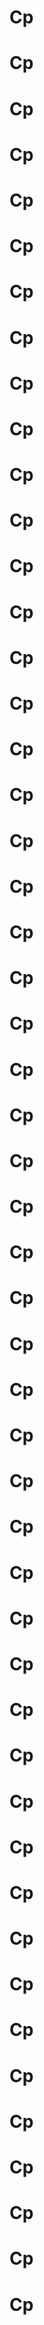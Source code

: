 # Cp
# Cp
# Cp
# Cp
# Cp
# Cp
# Cp
# Cp
# Cp
# Cp
# Cp
# Cp
# Cp
# Cp
# Cp
# Cp
# Cp
# Cp
# Cp
# Cp
# Cp
# Cp
# Cp
# Cp
# Cp
# Cp
# Cp
# Cp
# Cp
# Cp
# Cp
# Cp
# Cp
# Cp
# Cp
# Cp
# Cp
# Cp
# Cp
# Cp
# Cp
# Cp
# Cp
# Cp
# Cp
# Cp
# Cp
# Cp
# Cp
# Cp
# Cp
